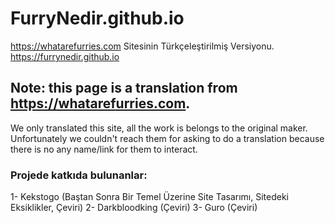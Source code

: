 # FurryNedir.github.io
https://whatarefurries.com Sitesinin Türkçeleştirilmiş Versiyonu. https://furrynedir.github.io
## Note: this page is a translation from https://whatarefurries.com.
We only translated this site, all the work is belongs to the original maker. Unfortunately we couldn't reach them for asking to do a translation because there is no any name/link for them to interact.  

### Projede katkıda bulunanlar:
1- Kekstogo (Baştan Sonra Bir Temel Üzerine Site Tasarımı, Sitedeki Eksiklikler, Çeviri)
2- Darkbloodking (Çeviri)
3- Guro (Çeviri)

